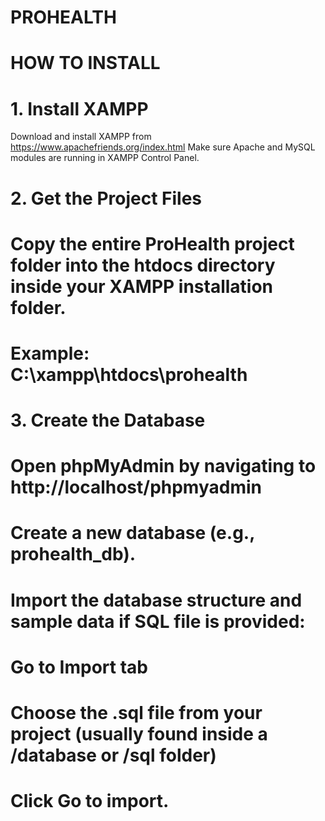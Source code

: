 # PROHEALTH
# HOW TO INSTALL

# 1. Install XAMPP
 Download and install XAMPP from https://www.apachefriends.org/index.html
 Make sure Apache and MySQL modules are running in XAMPP Control Panel.

# 2. Get the Project Files
# Copy the entire ProHealth project folder into the htdocs directory inside your XAMPP installation folder.
# Example: C:\xampp\htdocs\prohealth

# 3. Create the Database
# Open phpMyAdmin by navigating to http://localhost/phpmyadmin

# Create a new database (e.g., prohealth_db).
# Import the database structure and sample data if SQL file is provided:
# Go to Import tab
# Choose the .sql file from your project (usually found inside a /database or /sql folder)
# Click Go to import.

